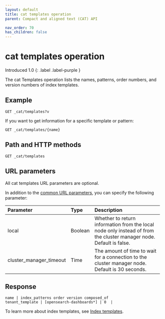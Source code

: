```yaml
---
layout: default
title: cat templates operation
parent: Compact and aligned text (CAT) API

nav_order: 70
has_children: false
---
```


# cat templates operation
Introduced 1.0
{: .label .label-purple }

The cat Templates operation lists the names, patterns, order numbers, and version numbers of index templates.

## Example

```
GET _cat/templates?v
```

If you want to get information for a specific template or pattern:

```
GET _cat/templates/{name}
```

## Path and HTTP methods

```
GET _cat/templates
```

## URL parameters

All cat templates URL parameters are optional.

In addition to the [common URL parameters]({{site.url}}{{site.baseurl}}/api-reference/cat/index), you can specify the following parameter:

Parameter | Type | Description
:--- | :--- | :---
local | Boolean | Whether to return information from the local node only instead of from the cluster manager node. Default is false.
cluster_manager_timeout | Time | The amount of time to wait for a connection to the cluster manager node. Default is 30 seconds.


## Response

```
name | index_patterns order version composed_of
tenant_template | [opensearch-dashboards*] | 0  |    
```

To learn more about index templates, see [Index templates]({{site.url}}{{site.baseurl}}/opensearch/index-templates).
